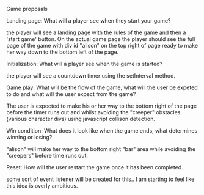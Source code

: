 Game proposals


Landing page: What will a player see when they start your game?

the player will see a landing page with the rules of the game and then a 'start game' button. On the actual game page the player should see the full page of the game with div id "alison" on the top right of page ready to make her way down to the bottom left of the page. 


Initialization: What will a player see when the game is started? 

the player will see a countdown timer using the setInterval method.


Game play: What will be the flow of the game, what will the user be expeted to do and what will the user expect from the game?

The user is expected to make his or her way to the bottom right of the page before the timer runs out and whilst avoiding the "creeper" obstacles (various character divs) using javascript collison detection.

Win condition: What does it look like when the game ends, what determines winning or losing?

"alison" will make her way to the bottom right "bar" area while avoiding the "creepers"  before time runs out.

Reset: How will the user restart the game once it has been completed.

some sort of event listener will be created for this.. I am starting to feel like this idea is overly ambitious.
